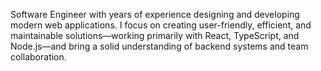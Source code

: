 Software Engineer with years of experience designing and developing modern web applications. I focus on creating user-friendly, efficient, and maintainable solutions—working primarily with React, TypeScript, and Node.js—and bring a solid understanding of backend systems and team collaboration.
